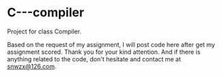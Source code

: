 # C---compiler
Project for class Compiler.

Based on the request of my assignment, I will post code here after get my assignment scored.
Thank you for your kind attention. And if there is anything related to the code, don't hesitate and contact me at snwzx@126.com.
